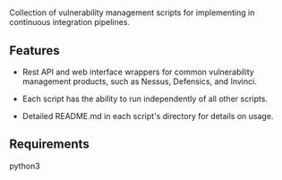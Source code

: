 # <repo name>

Collection of vulnerability management scripts for implementing in continuous integration pipelines.

## Features

- Rest API and web interface wrappers for common vulnerability management products, such as Nessus, Defensics, and Invinci.

- Each script has the ability to run independently of all other scripts.

- Detailed README.md in each script's directory for details on usage.

## Requirements

python3